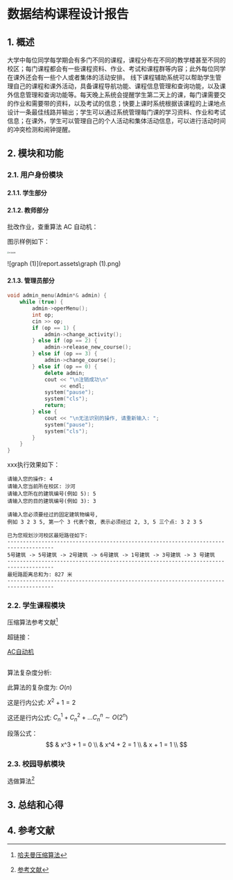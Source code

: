 # 数据结构课程设计报告

## 1. 概述

大学中每位同学每学期会有多门不同的课程，课程分布在不同的教学楼甚至不同的校区；每门课程都会有一些课程资料、作业、考试和课程群等内容；此外每位同学在课外还会有一些个人或者集体的活动安排。
线下课程辅助系统可以帮助学生管理自己的课程和课外活动，具备课程导航功能、课程信息管理和查询功能，以及课外信息管理和查询功能等。每天晚上系统会提醒学生第二天上的课，每门课需要交的作业和需要带的资料，以及考试的信息；快要上课时系统根据该课程的上课地点设计一条最佳线路并输出；学生可以通过系统管理每门课的学习资料、作业和考试信息；在课外，学生可以管理自己的个人活动和集体活动信息，可以进行活动时间的冲突检测和闹钟提醒。


<!-- 此处留着写概述-->


## 2. 模块和功能

### 2.1. 用户身份模块

#### 2.1.1. 学生部分



#### 2.1.2. 教师部分



批改作业，查重算法 AC 自动机：

图示样例如下：

<img src="https://upload.wikimedia.org/wikipedia/commons/thumb/6/62/Ahocorasick.svg/1280px-Ahocorasick.svg.png" alt="AC自动机" style="zoom: 25%;" />

![graph (1)](report.assets\graph (1).png)

#### 2.1.3. 管理员部分

```cpp
void admin_menu(Admin*& admin) {
    while (true) {
        admin->operMenu();
        int op;
        cin >> op;
        if (op == 1) {
            admin->change_activity();
        } else if (op == 2) {
            admin->release_new_course();
        } else if (op == 3) {
            admin->change_course();
        } else if (op == 0) {
            delete admin;
            cout << "\n注销成功\n"
                 << endl;
            system("pause");
            system("cls");
            return;
        } else {
            cout << "\n无法识别的操作, 请重新输入: ";
            system("pause");
            system("cls");
        }
    }
}
```



xxx执行效果如下：

```
请输入您的操作: 4
请输入您当前所在校区: 沙河
请输入您所在的建筑编号(例如 5): 5
请输入您的目的建筑编号(例如 3): 3

请输入您必须要经过的固定建筑物编号,
例如 3 2 3 5, 第一个 3 代表个数, 表示必须经过 2, 3, 5 三个点: 3 2 3 5

已为您规划沙河校区最短路径如下:
-------------------------------------------------------------------------------------
5号建筑 -> 5号建筑 -> 2号建筑 -> 6号建筑 -> 1号建筑 -> 3号建筑 -> 3 号建筑
-------------------------------------------------------------------------------------
最短路距离总和为: 827 米
-------------------------------------------------------------------------------------
```



### 2.2. 学生课程模块

压缩算法参考文献[^2]

超链接：

[AC自动机](https://zh.wikipedia.org/wiki/AC%E8%87%AA%E5%8A%A8%E6%9C%BA%E7%AE%97%E6%B3%95)



```cpp
```



算法复杂度分析:

此算法的复杂度为:  $O(n)$

这是行内公式:  $X^2 + 1 = 2$

这还是行内公式: $C_n^1 + C_n^2 + ... C_n^n \sim O(2^n)$



段落公式：
$$
& x^3 + 1 = 0 \\
& x^4 + 2 = 1 \\
& x + 1 = 1 \\
$$


### 2.3. 校园导航模块

选做算法[^1]





## 3. 总结和心得


## 4. 参考文献


[^1]:[参考文献](https://blog.csdn.net/qq_44628595/article/details/117350096)

[^2]: [哈夫曼压缩算法]()
